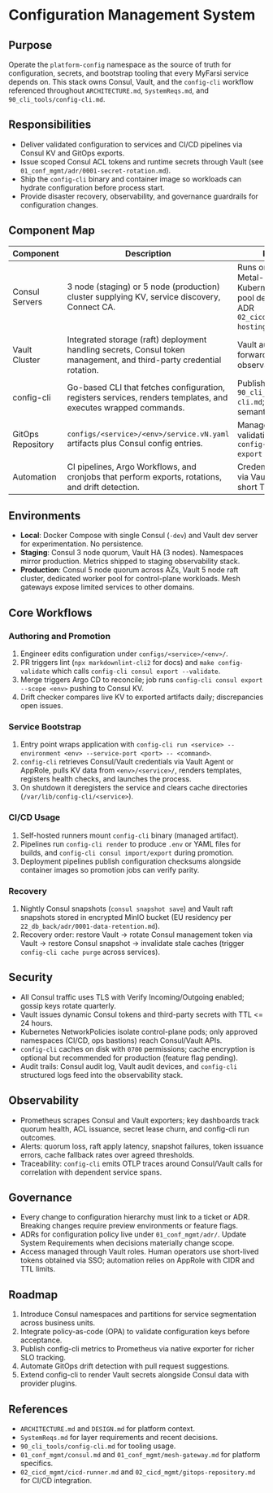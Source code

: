 # Configuration Management System

## Purpose
Operate the `platform-config` namespace as the source of truth for configuration, secrets, and bootstrap tooling that every MyFarsi service depends on. This stack owns Consul, Vault, and the `config-cli` workflow referenced throughout `ARCHITECTURE.md`, `SystemReqs.md`, and `90_cli_tools/config-cli.md`.

## Responsibilities
- Deliver validated configuration to services and CI/CD pipelines via Consul KV and GitOps exports.
- Issue scoped Consul ACL tokens and runtime secrets through Vault (see `01_conf_mgmt/adr/0001-secret-rotation.md`).
- Ship the `config-cli` binary and container image so workloads can hydrate configuration before process start.
- Provide disaster recovery, observability, and governance guardrails for configuration changes.

## Component Map
| Component | Description | Key Notes |
| --- | --- | --- |
| Consul Servers | 3 node (staging) or 5 node (production) cluster supplying KV, service discovery, Connect CA. | Runs on the Equinix Metal-backed Kubernetes worker pool defined in Layer 1 ADR `02_cicd_mgmt/adr/0001-hosting-platform.md`. |
| Vault Cluster | Integrated storage (raft) deployment handling secrets, Consul token management, and third-party credential rotation. | Vault audit devices forward logs to Layer 3 observability sinks. |
| config-cli | Go-based CLI that fetches configuration, registers services, renders templates, and executes wrapped commands. | Published from `90_cli_tools/config-cli.md`; pipelines pin semantic versions. |
| GitOps Repository | `configs/<service>/<env>/service.vN.yaml` artifacts plus Consul config entries. | Managed by Argo CD; validation jobs run `config-cli consul export --validate`. |
| Automation | CI pipelines, Argo Workflows, and cronjobs that perform exports, rotations, and drift detection. | Credentials obtained via Vault AppRole with short TTL tokens. |

## Environments
- **Local**: Docker Compose with single Consul (`-dev`) and Vault dev server for experimentation. No persistence.
- **Staging**: Consul 3 node quorum, Vault HA (3 nodes). Namespaces mirror production. Metrics shipped to staging observability stack.
- **Production**: Consul 5 node quorum across AZs, Vault 5 node raft cluster, dedicated worker pool for control-plane workloads. Mesh gateways expose limited services to other domains.

## Core Workflows
### Authoring and Promotion
1. Engineer edits configuration under `configs/<service>/<env>/`.
2. PR triggers lint (`npx markdownlint-cli2` for docs) and `make config-validate` which calls `config-cli consul export --validate`.
3. Merge triggers Argo CD to reconcile; job runs `config-cli consul export --scope <env>` pushing to Consul KV.
4. Drift checker compares live KV to exported artifacts daily; discrepancies open issues.

### Service Bootstrap
1. Entry point wraps application with `config-cli run <service> --environment <env> --service-port <port> -- <command>`.
2. `config-cli` retrieves Consul/Vault credentials via Vault Agent or AppRole, pulls KV data from `<env>/<service>/`, renders templates, registers health checks, and launches the process.
3. On shutdown it deregisters the service and clears cache directories (`/var/lib/config-cli/<service>`).

### CI/CD Usage
1. Self-hosted runners mount `config-cli` binary (managed artifact).
2. Pipelines run `config-cli render` to produce `.env` or YAML files for builds, and `config-cli consul import/export` during promotion.
3. Deployment pipelines publish configuration checksums alongside container images so promotion jobs can verify parity.

### Recovery
1. Nightly Consul snapshots (`consul snapshot save`) and Vault raft snapshots stored in encrypted MinIO bucket (EU residency per `22_db_back/adr/0001-data-retention.md`).
2. Recovery order: restore Vault -> rotate Consul management token via Vault -> restore Consul snapshot -> invalidate stale caches (trigger `config-cli cache purge` across services).

## Security
- All Consul traffic uses TLS with Verify Incoming/Outgoing enabled; gossip keys rotate quarterly.
- Vault issues dynamic Consul tokens and third-party secrets with TTL <= 24 hours.
- Kubernetes NetworkPolicies isolate control-plane pods; only approved namespaces (CI/CD, ops bastions) reach Consul/Vault APIs.
- `config-cli` caches on disk with `0700` permissions; cache encryption is optional but recommended for production (feature flag pending).
- Audit trails: Consul audit log, Vault audit devices, and `config-cli` structured logs feed into the observability stack.

## Observability
- Prometheus scrapes Consul and Vault exporters; key dashboards track quorum health, ACL issuance, secret lease churn, and config-cli run outcomes.
- Alerts: quorum loss, raft apply latency, snapshot failures, token issuance errors, cache fallback rates over agreed thresholds.
- Traceability: `config-cli` emits OTLP traces around Consul/Vault calls for correlation with dependent service spans.

## Governance
- Every change to configuration hierarchy must link to a ticket or ADR. Breaking changes require preview environments or feature flags.
- ADRs for configuration policy live under `01_conf_mgmt/adr/`. Update System Requirements when decisions materially change scope.
- Access managed through Vault roles. Human operators use short-lived tokens obtained via SSO; automation relies on AppRole with CIDR and TTL limits.

## Roadmap
1. Introduce Consul namespaces and partitions for service segmentation across business units.
2. Integrate policy-as-code (OPA) to validate configuration keys before acceptance.
3. Publish config-cli metrics to Prometheus via native exporter for richer SLO tracking.
4. Automate GitOps drift detection with pull request suggestions.
5. Extend config-cli to render Vault secrets alongside Consul data with provider plugins.

## References
- `ARCHITECTURE.md` and `DESIGN.md` for platform context.
- `SystemReqs.md` for layer requirements and recent decisions.
- `90_cli_tools/config-cli.md` for tooling usage.
- `01_conf_mgmt/consul.md` and `01_conf_mgmt/mesh-gateway.md` for platform specifics.
- `02_cicd_mgmt/cicd-runner.md` and `02_cicd_mgmt/gitops-repository.md` for CI/CD integration.

